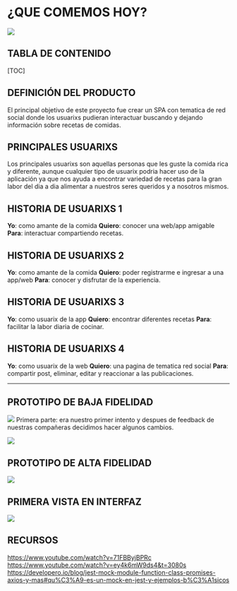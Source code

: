¿QUE COMEMOS HOY?
===
![](https://i.imgur.com/4xKqgsQ.jpg)



## TABLA DE CONTENIDO

[TOC]

## DEFINICIÓN DEL PRODUCTO
El principal objetivo de este proyecto fue crear un SPA con tematica de red social donde los usuarixs pudieran interactuar buscando y dejando información sobre recetas de comidas.

## PRINCIPALES USUARIXS
Los principales usuarixs son aquellas personas que les guste la comida rica y diferente, aunque cualquier tipo de usuarix podria hacer uso de la aplicación ya que nos ayuda a encontrar variedad de recetas para la gran labor del dia a dia alimentar a nuestros seres queridos y a nosotros mismos.

## HISTORIA DE USUARIXS 1
**Yo**: como amante de la comida
**Quiero**: conocer una web/app amigable
**Para**: interactuar compartiendo recetas.

## HISTORIA DE USUARIXS 2
**Yo**: como amante de la comida
**Quiero**: poder registrarme e ingresar a una app/web
**Para**: conocer y disfrutar de la experiencia.

## HISTORIA DE USUARIXS 3

**Yo**: como usuarix de la app
**Quiero**: encontrar diferentes recetas
**Para**: facilitar la labor diaria de cocinar.
 
## HISTORIA DE USUARIXS 4

**Yo**: como usuarix de la web
**Quiero**:  una pagina de tematica red social
**Para**: compartir post, eliminar, editar y reaccionar a las publicaciones.




---


PROTOTIPO DE BAJA FIDELIDAD
---
![](https://i.imgur.com/WgLumUP.png)
Primera parte: era nuestro primer intento y despues de feedback de nuestras compañeras decidimos hacer algunos cambios.

![](https://i.imgur.com/PJlcVo8.png)




PROTOTIPO DE ALTA FIDELIDAD
---

![](https://i.imgur.com/vtv6I1F.png)



## PRIMERA VISTA EN INTERFAZ

![](https://i.imgur.com/gcvaPdM.png)




## RECURSOS
https://www.youtube.com/watch?v=71FBByjBPRc
https://www.youtube.com/watch?v=ey4k6mW9ds4&t=3080s
https://developero.io/blog/jest-mock-module-function-class-promises-axios-y-mas#qu%C3%A9-es-un-mock-en-jest-y-ejemplos-b%C3%A1sicos
